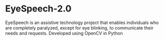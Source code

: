 # EyeSpeech-2.0
EyeSpeech is an assistive technology project that enables individuals who are completely paralyzed, except for eye blinking, to communicate their needs and requests. Developed using OpenCV in Python
